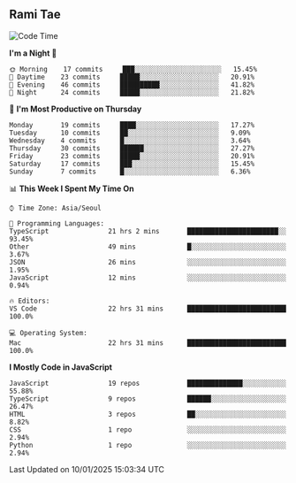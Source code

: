 ## Rami Tae

<!--START_SECTION:waka-->
![Code Time](http://img.shields.io/badge/Code%20Time-2%2C038%20hrs-blue)

**I'm a Night 🦉** 

```text
🌞 Morning    17 commits     ███░░░░░░░░░░░░░░░░░░░░░░   15.45% 
🌆 Daytime    23 commits     █████░░░░░░░░░░░░░░░░░░░░   20.91% 
🌃 Evening    46 commits     ██████████░░░░░░░░░░░░░░░   41.82% 
🌙 Night      24 commits     █████░░░░░░░░░░░░░░░░░░░░   21.82%

```
📅 **I'm Most Productive on Thursday** 

```text
Monday       19 commits     ████░░░░░░░░░░░░░░░░░░░░░   17.27% 
Tuesday      10 commits     ██░░░░░░░░░░░░░░░░░░░░░░░   9.09% 
Wednesday    4 commits      █░░░░░░░░░░░░░░░░░░░░░░░░   3.64% 
Thursday     30 commits     ██████░░░░░░░░░░░░░░░░░░░   27.27% 
Friday       23 commits     █████░░░░░░░░░░░░░░░░░░░░   20.91% 
Saturday     17 commits     ███░░░░░░░░░░░░░░░░░░░░░░   15.45% 
Sunday       7 commits      █░░░░░░░░░░░░░░░░░░░░░░░░   6.36%

```


📊 **This Week I Spent My Time On** 

```text
⌚︎ Time Zone: Asia/Seoul

💬 Programming Languages: 
TypeScript               21 hrs 2 mins       ███████████████████████░░   93.45% 
Other                    49 mins             █░░░░░░░░░░░░░░░░░░░░░░░░   3.67% 
JSON                     26 mins             ░░░░░░░░░░░░░░░░░░░░░░░░░   1.95% 
JavaScript               12 mins             ░░░░░░░░░░░░░░░░░░░░░░░░░   0.94%

🔥 Editors: 
VS Code                  22 hrs 31 mins      █████████████████████████   100.0%

💻 Operating System: 
Mac                      22 hrs 31 mins      █████████████████████████   100.0%

```

**I Mostly Code in JavaScript** 

```text
JavaScript               19 repos            ██████████████░░░░░░░░░░░   55.88% 
TypeScript               9 repos             ██████░░░░░░░░░░░░░░░░░░░   26.47% 
HTML                     3 repos             ██░░░░░░░░░░░░░░░░░░░░░░░   8.82% 
CSS                      1 repo              ░░░░░░░░░░░░░░░░░░░░░░░░░   2.94% 
Python                   1 repo              ░░░░░░░░░░░░░░░░░░░░░░░░░   2.94%

```



 Last Updated on 10/01/2025 15:03:34 UTC
<!--END_SECTION:waka-->

